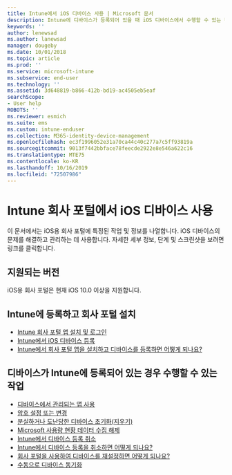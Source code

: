 ```yaml
---
title: Intune에서 iOS 디바이스 사용 | Microsoft 문서
description: Intune에 디바이스가 등록되어 있을 때 iOS 디바이스에서 수행할 수 있는 작업으로 연결되는 링크 목록입니다.
keywords: ''
author: lenewsad
ms.author: lanewsad
manager: dougeby
ms.date: 10/01/2018
ms.topic: article
ms.prod: ''
ms.service: microsoft-intune
ms.subservice: end-user
ms.technology: ''
ms.assetid: 3d648819-b866-412b-bd19-ac4505eb5eaf
searchScope:
- User help
ROBOTS: ''
ms.reviewer: esmich
ms.suite: ems
ms.custom: intune-enduser
ms.collection: M365-identity-device-management
ms.openlocfilehash: ec3f1996052e31a70ca44c40c277a7c5ff93819a
ms.sourcegitcommit: 9013f7442bbface78feecde2922e8e546a622c16
ms.translationtype: MTE75
ms.contentlocale: ko-KR
ms.lasthandoff: 10/16/2019
ms.locfileid: "72507986"
---
```

# <a name="using-your-ios-device-with-intune-company-portal"></a>Intune 회사 포털에서 iOS 디바이스 사용
이 문서에서는 iOS용 회사 포털에 특정된 작업 및 정보를 나열합니다. iOS 디바이스의 문제를 해결하고 관리하는 데 사용합니다. 자세한 세부 정보, 단계 및 스크린샷을 보려면 링크를 클릭합니다.

## <a name="supported-versions"></a>지원되는 버전

iOS용 회사 포털은 현재 iOS 10.0 이상을 지원합니다.  


## <a name="enrolling-into-intune-and-installing-the-company-portal"></a>Intune에 등록하고 회사 포털 설치

- [Intune 회사 포털 앱 설치 및 로그인](install-and-sign-in-to-the-intune-company-portal-app-ios.md)
- [Intune에서 iOS 디바이스 등록](enroll-your-device-in-intune-ios.md)
- [Intune에서 회사 포털 앱을 설치하고 디바이스를 등록하면 어떻게 되나요?](what-happens-if-you-install-the-Company-Portal-app-and-enroll-your-device-in-intune-ios.md)  

## <a name="things-you-can-do-when-your-device-is-enrolled-in-intune"></a>디바이스가 Intune에 등록되어 있는 경우 수행할 수 있는 작업

- [디바이스에서 관리되는 앱 사용](use-managed-apps-on-your-device-ios.md)
- [암호 설정 또는 변경](set-or-change-your-passcode-ios.md)
  <!--- [Reset (erase) your lost or stolen device](reset-erase-your-lost-or-stolen-device-ios.md) -->
- [분실하거나 도난당한 디바이스 초기화(지우기)](reset-erase-your-device-cpwebsite.md)
- [Microsoft 사용량 현황 데이터 수집 해제](turn-off-microsoft-usage-data-collection-ios.md)
- [Intune에서 디바이스 등록 취소](unenroll-your-device-from-intune-ios.md)
- [Intune에서 디바이스 등록을 취소하면 어떻게 되나요?](what-happens-if-you-unenroll-your-device-from-intune-ios.md)
- [회사 포털을 사용하여 디바이스를 재설정하면 어떻게 되나요?](what-happens-if-you-reset-your-device-using-the-company-portal-ios.md)
- [수동으로 디바이스 동기화](sync-your-device-manually-ios.md)
